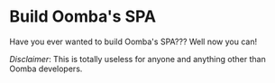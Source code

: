 # Build Oomba's SPA
Have you ever wanted to build Oomba's SPA??? Well now you can!

_Disclaimer_: This is totally useless for anyone and anything other than Oomba developers.
